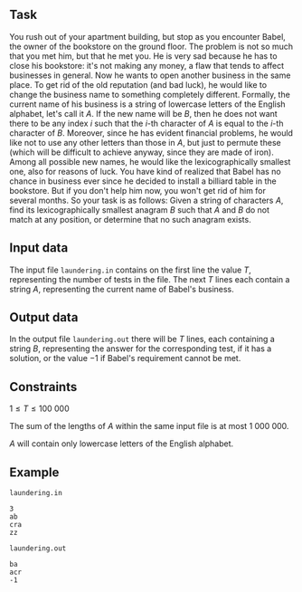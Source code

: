 ## Task

You rush out of your apartment building, but stop as you encounter Babel, the owner of the bookstore on the ground floor. The problem is not so much that you met him, but that he met you. He is very sad because he has to close his bookstore: it's not making any money, a flaw that tends to affect businesses in general. Now he wants to open another business in the same place. To get rid of the old reputation (and bad luck), he would like to change the business name to something completely different. Formally, the current name of his business is a string of lowercase letters of the English alphabet, let's call it $A$. If the new name will be $B$, then he does not want there to be any index $i$ such that the $i$-th character of $A$ is equal to the $i$-th character of $B$. Moreover, since he has evident financial problems, he would like not to use any other letters than those in $A$, but just to permute these (which will be difficult to achieve anyway, since they are made of iron). Among all possible new names, he would like the lexicographically smallest one, also for reasons of luck. You have kind of realized that Babel has no chance in business ever since he decided to install a billiard table in the bookstore. But if you don't help him now, you won't get rid of him for several months. So your task is as follows: Given a string of characters $A$, find its lexicographically smallest anagram $B$ such that $A$ and $B$ do not match at any position, or determine that no such anagram exists.

## Input data

The input file `laundering.in` contains on the first line the value $T$, representing the number of tests in the file. The next $T$ lines each contain a string $A$, representing the current name of Babel's business.

## Output data

In the output file `laundering.out` there will be $T$ lines, each containing a string $B$, representing the answer for the corresponding test, if it has a solution, or the value $-1$ if Babel's requirement cannot be met.

## Constraints

$1 \leq T \leq 100\ 000$

The sum of the lengths of $A$ within the same input file is at most $1\ 000\ 000$.

$A$ will contain only lowercase letters of the English alphabet.

## Example

`laundering.in`
```
3
ab
cra
zz
```

`laundering.out`
```
ba
acr
-1
```